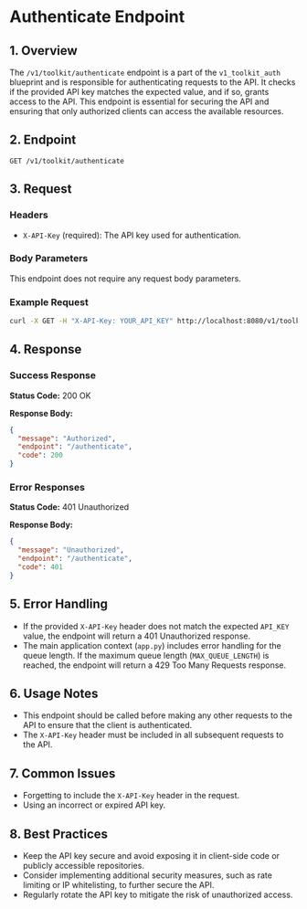 # Authenticate Endpoint

## 1. Overview

The `/v1/toolkit/authenticate` endpoint is a part of the `v1_toolkit_auth` blueprint and is responsible for authenticating requests to the API. It checks if the provided API key matches the expected value, and if so, grants access to the API. This endpoint is essential for securing the API and ensuring that only authorized clients can access the available resources.

## 2. Endpoint

```
GET /v1/toolkit/authenticate
```

## 3. Request

### Headers

- `X-API-Key` (required): The API key used for authentication.

### Body Parameters

This endpoint does not require any request body parameters.

### Example Request

```bash
curl -X GET -H "X-API-Key: YOUR_API_KEY" http://localhost:8080/v1/toolkit/authenticate
```

## 4. Response

### Success Response

**Status Code:** 200 OK

**Response Body:**

```json
{
  "message": "Authorized",
  "endpoint": "/authenticate",
  "code": 200
}
```

### Error Responses

**Status Code:** 401 Unauthorized

**Response Body:**

```json
{
  "message": "Unauthorized",
  "endpoint": "/authenticate",
  "code": 401
}
```

## 5. Error Handling

- If the provided `X-API-Key` header does not match the expected `API_KEY` value, the endpoint will return a 401 Unauthorized response.
- The main application context (`app.py`) includes error handling for the queue length. If the maximum queue length (`MAX_QUEUE_LENGTH`) is reached, the endpoint will return a 429 Too Many Requests response.

## 6. Usage Notes

- This endpoint should be called before making any other requests to the API to ensure that the client is authenticated.
- The `X-API-Key` header must be included in all subsequent requests to the API.

## 7. Common Issues

- Forgetting to include the `X-API-Key` header in the request.
- Using an incorrect or expired API key.

## 8. Best Practices

- Keep the API key secure and avoid exposing it in client-side code or publicly accessible repositories.
- Consider implementing additional security measures, such as rate limiting or IP whitelisting, to further secure the API.
- Regularly rotate the API key to mitigate the risk of unauthorized access.